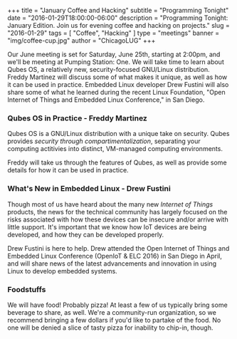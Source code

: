 +++
title = "January Coffee and Hacking"
subtitle = "Programming Tonight"
date = "2016-01-29T18:00:00-06:00"
description = "Programming Tonight: January Edition. Join us for evening coffee and hacking on projects."
slug = "2016-01-29"
tags = [ "Coffee", "Hacking" ] 
type = "meetings"
banner = "img/coffee-cup.jpg"
author = "ChicagoLUG"
+++

Our June meeting is set for Saturday, June 25th, starting at 2:00pm, and we'll
be meeting at Pumping Station: One.  We will take time to learn about Qubes OS,
a relatively new, security-focused GNU/Linux distribution. Freddy Martinez will
discuss some of what makes it unique, as well as how it can be used in
practice. Embedded Linux developer Drew Fustini will also share some of what he
learned during the recent Linux Foundation, "Open Internet of Things and
Embedded Linux Conference," in San Diego.


### Qubes OS in Practice - Freddy Martinez

Qubes OS is a GNU/Linux distribution with a unique take on security. Qubes
provides *security through compartimentalization*, separating your computing
actitivies into distinct, VM-managed computing environments.

Freddy will take us through the features of Qubes, as well as provide some
details for how it can be used in practice.


### What's New in Embedded Linux - Drew Fustini

Though most of us have heard about the many new *Internet of Things* products,
the news for the technical community has largely focused on the risks
associated with how these devices can be insecure and/or arrive with little
support. It's important that we know how IoT devices are being developed, and
how they can be developed properly.

Drew Fustini is here to help. Drew attended the Open Internet of Things and
Embedded Linux Conference (OpenIoT & ELC 2016) in San Diego in April, and will
share news of the latest advancements and innovation in using Linux to develop
embedded systems.


### Foodstuffs

We will have food! Probably pizza! At least a few of us typically bring some
beverage to share, as well. We're a community-run organization, so we
recommend bringing a few dollars if you'd like to partake of the food. No one
will be denied a slice of tasty pizza for inability to chip-in, though.

